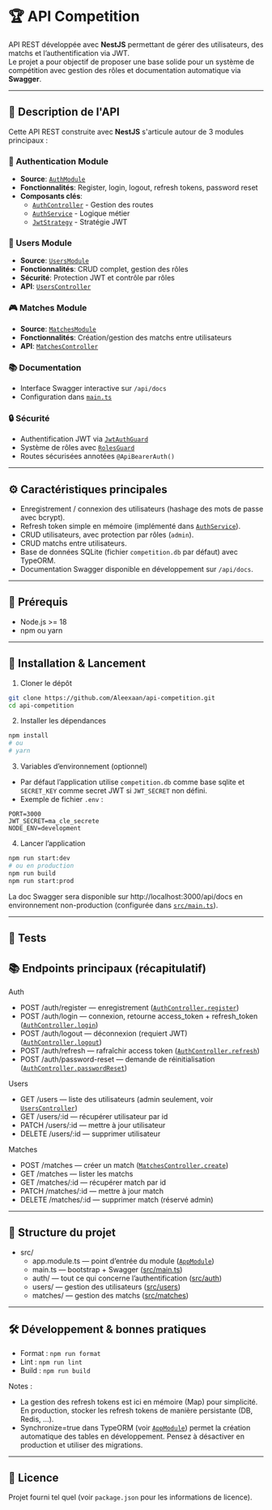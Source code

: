 # 🏆 API Competition

API REST développée avec **NestJS** permettant de gérer des utilisateurs, des matchs et l’authentification via JWT.  
Le projet a pour objectif de proposer une base solide pour un système de compétition avec gestion des rôles et documentation automatique via **Swagger**.

---

## 📘 Description de l'API

Cette API REST construite avec **NestJS** s'articule autour de 3 modules principaux :

### 🔐 Authentication Module
- **Source**: [`AuthModule`](src/auth/auth.module.ts)
- **Fonctionnalités**: Register, login, logout, refresh tokens, password reset
- **Composants clés**: 
    - [`AuthController`](src/auth/auth.controller.ts) - Gestion des routes
    - [`AuthService`](src/auth/auth.service.ts) - Logique métier
    - [`JwtStrategy`](src/auth/jwt.strategy.ts) - Stratégie JWT

### 👥 Users Module
- **Source**: [`UsersModule`](src/users/users.module.ts)
- **Fonctionnalités**: CRUD complet, gestion des rôles
- **Sécurité**: Protection JWT et contrôle par rôles
- **API**: [`UsersController`](src/users/users.controller.ts)

### 🎮 Matches Module
- **Source**: [`MatchesModule`](src/matches/matches.module.ts)
- **Fonctionnalités**: Création/gestion des matchs entre utilisateurs
- **API**: [`MatchesController`](src/matches/matches.controller.ts)

### 📚 Documentation
- Interface Swagger interactive sur `/api/docs`
- Configuration dans [`main.ts`](src/main.ts)

### 🔒 Sécurité
- Authentification JWT via [`JwtAuthGuard`](src/auth/jwt-auth.guard.ts)
- Système de rôles avec [`RolesGuard`](src/auth/roles.guard.ts)
- Routes sécurisées annotées `@ApiBearerAuth()`

---

## ⚙️ Caractéristiques principales

- Enregistrement / connexion des utilisateurs (hashage des mots de passe avec bcrypt).
- Refresh token simple en mémoire (implémenté dans [`AuthService`](src/auth/auth.service.ts)).
- CRUD utilisateurs, avec protection par rôles (`admin`).
- CRUD matchs entre utilisateurs.
- Base de données SQLite (fichier `competition.db` par défaut) avec TypeORM.
- Documentation Swagger disponible en développement sur `/api/docs`.

---

## 🧾 Prérequis

- Node.js >= 18
- npm ou yarn

---

## 🚀 Installation & Lancement

1. Cloner le dépôt
```bash
git clone https://github.com/Aleexaan/api-competition.git
cd api-competition
```

2. Installer les dépendances
```bash
npm install
# ou
# yarn
```

3. Variables d’environnement (optionnel)
- Par défaut l’application utilise `competition.db` comme base sqlite et `SECRET_KEY` comme secret JWT si `JWT_SECRET` non défini.
- Exemple de fichier `.env` :
```env
PORT=3000
JWT_SECRET=ma_cle_secrete
NODE_ENV=development
```

4. Lancer l’application
```bash
npm run start:dev
# ou en production
npm run build
npm run start:prod
```

La doc Swagger sera disponible sur http://localhost:3000/api/docs en environnement non-production (configurée dans [`src/main.ts`](src/main.ts)).

---

## 🧪 Tests

######

## 📚 Endpoints principaux (récapitulatif)

Auth
- POST /auth/register — enregistrement ([`AuthController.register`](src/auth/auth.controller.ts))
- POST /auth/login — connexion, retourne access_token + refresh_token ([`AuthController.login`](src/auth/auth.controller.ts))
- POST /auth/logout — déconnexion (requiert JWT) ([`AuthController.logout`](src/auth/auth.controller.ts))
- POST /auth/refresh — rafraîchir access token ([`AuthController.refresh`](src/auth/auth.controller.ts))
- POST /auth/password-reset — demande de réinitialisation ([`AuthController.passwordReset`](src/auth/auth.controller.ts))

Users
- GET /users — liste des utilisateurs (admin seulement, voir [`UsersController`](src/users/users.controller.ts))
- GET /users/:id — récupérer utilisateur par id
- PATCH /users/:id — mettre à jour utilisateur
- DELETE /users/:id — supprimer utilisateur

Matches
- POST /matches — créer un match ([`MatchesController.create`](src/matches/matches.controller.ts))
- GET /matches — lister les matchs
- GET /matches/:id — récupérer match par id
- PATCH /matches/:id — mettre à jour match
- DELETE /matches/:id — supprimer match (réservé admin)

---

## 🧩 Structure du projet

- src/
  - app.module.ts — point d’entrée du module ([`AppModule`](src/app.module.ts))
  - main.ts — bootstrap + Swagger ([src/main.ts](src/main.ts))
  - auth/ — tout ce qui concerne l’authentification ([src/auth](src/auth))
  - users/ — gestion des utilisateurs ([src/users](src/users))
  - matches/ — gestion des matchs ([src/matches](src/matches))

---

## 🛠️ Développement & bonnes pratiques

- Format : `npm run format`
- Lint : `npm run lint`
- Build : `npm run build`

Notes :
- La gestion des refresh tokens est ici en mémoire (Map) pour simplicité. En production, stocker les refresh tokens de manière persistante (DB, Redis, …).
- Synchronize=true dans TypeORM (voir [`AppModule`](src/app.module.ts)) permet la création automatique des tables en développement. Pensez à désactiver en production et utiliser des migrations.

---

## 📄 Licence

Projet fourni tel quel (voir `package.json` pour les informations de licence).